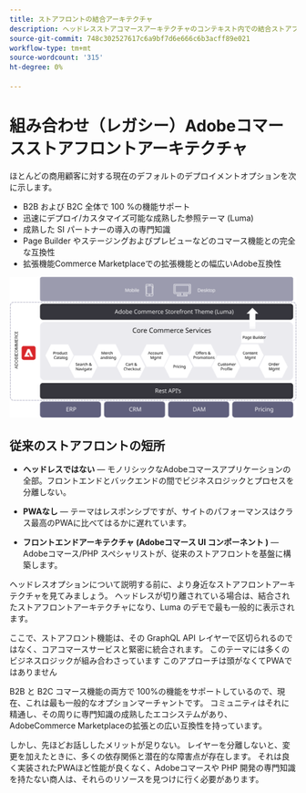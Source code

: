 ```yaml
---
title: ストアフロントの結合アーキテクチャ
description: ヘッドレスストアコマースアーキテクチャのコンテキスト内での結合ストアフロントの意味について説明します。Adobeコマースアーキテクチャ。
source-git-commit: 748c302527617c6a9bf7d6e666c6b3acff89e021
workflow-type: tm+mt
source-wordcount: '315'
ht-degree: 0%

---
```



# 組み合わせ（レガシー）Adobeコマースストアフロントアーキテクチャ

ほとんどの商用顧客に対する現在のデフォルトのデプロイメントオプションを次に示します。

- B2B および B2C 全体で 100 %の機能サポート
- 迅速にデプロイ/カスタマイズ可能な成熟した参照テーマ (Luma)
- 成熟した SI パートナーの導入の専門知識
- Page Builder やステージングおよびプレビューなどのコマース機能との完全な互換性
- 拡張機能Commerce Marketplaceでの拡張機能との幅広いAdobe互換性

![結合された Commerce ストアフロントアーキテクチャを示すAdobe](../../../assets/playbooks/coupled-storefront-architecture.svg)

## 従来のストアフロントの短所

- **ヘッドレスではない** — モノリシックなAdobeコマースアプリケーションの全部。フロントエンドとバックエンドの間でビジネスロジックとプロセスを分離しない。

- **PWAなし** — テーマはレスポンシブですが、サイトのパフォーマンスはクラス最高のPWAに比べてはるかに遅れています。

- **フロントエンドアーキテクチャ (Adobeコマース UI コンポーネント )** —Adobeコマース/PHP スペシャリストが、従来のストアフロントを基盤に構築します。

ヘッドレスオプションについて説明する前に、より身近なストアフロントアーキテクチャを見てみましょう。 ヘッドレスが切り離されている場合は、結合されたストアフロントアーキテクチャになり、Luma のデモで最も一般的に表示されます。

ここで、ストアフロント機能は、その GraphQL API レイヤーで区切られるのではなく、コアコマースサービスと緊密に統合されます。 このテーマには多くのビジネスロジックが組み合わさっています このアプローチは頭がなくてPWAではありません

B2B と B2C コマース機能の両方で 100%の機能をサポートしているので、現在、これは最も一般的なオプションマーチャントです。 コミュニティはそれに精通し、その周りに専門知識の成熟したエコシステムがあり、AdobeCommerce Marketplaceの拡張との広い互換性を持っています。

しかし、先ほどお話ししたメリットが足りない。 レイヤーを分離しないと、変更を加えたときに、多くの依存関係と潜在的な障害点が存在します。 それは良く実装されたPWAほど性能が良くなく、Adobeコマースや PHP 開発の専門知識を持たない商人は、それらのリソースを見つけに行く必要があります。
